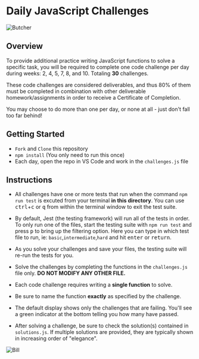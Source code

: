 # Daily JavaScript Challenges

![Butcher](https://external-content.duckduckgo.com/iu/?u=https%3A%2F%2Fmedia.giphy.com%2Fmedia%2FVLuwvjBCZ27cY%2Fgiphy-downsized-large.gif&f=1&nofb=1)

## Overview

To provide additional practice writing JavaScript functions to solve a specific task, you will be required to complete one code challenge per day during weeks: 2, 4, 5, 7, 8, and 10. Totaling **30** challenges.

These code challenges are considered deliverables, and thus 80% of them must be completed in combination with other deliverable homework/assignments in order to receive a Certificate of Completion.

You may choose to do more than one per day, or none at all - just don't fall too far behind!

## Getting Started

- `Fork` and `Clone` this repository
- `npm install` (You only need to run this once)
- Each day, open the repo in VS Code and work in the `challenges.js` file

## Instructions

- All challenges have one or more tests that run when the command `npm run test` is excuted from your terminal **in this directory**. You can use <kbd>ctrl</kbd>+<kbd>c</kbd> or <kbd>q</kbd> from within the terminal window to exit the test suite.

- By default, Jest (the testing framework) will run all of the tests in order. To only run one of the files, start the testing suite with `npm run test` and press <kbd>p</kbd> to bring up the filtering option. Here you can type in which test file to run, ie: `basic`,`intermediate`,`hard` and hit <kbd>enter</kbd> or <kbd>return</kbd>.

- As you solve your challenges and save your files, the testing suite will re-run the tests for you.

- Solve the challenges by completing the functions in the `challenges.js` file only. **DO NOT MODIFY ANY OTHER FILE.**

- Each code challenge requires writing a **single function** to solve.

- Be sure to name the function **exactly** as specified by the challenge.

- The default display shows only the challenges that are failing. You'll see a green indicator at the bottom telling you how many have passed.

- After solving a challenge, be sure to check the solution(s) contained in `solutions.js`. If multiple solutions are provided, they are typically shown in increasing order of "elegance".

![Bill](https://external-content.duckduckgo.com/iu/?u=https%3A%2F%2Fmedia1.tenor.com%2Fimages%2Fde49fb1f5de8f8c9d8f49a3031b90993%2Ftenor.gif%3Fitemid%3D7919605&f=1&nofb=1)
